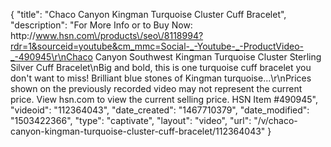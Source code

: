 {
    "title": "Chaco Canyon Kingman Turquoise Cluster Cuff Bracelet",
    "description": "For More Info or to Buy Now: http:\/\/www.hsn.com\/products\/seo\/8118994?rdr=1&sourceid=youtube&cm_mmc=Social-_-Youtube-_-ProductVideo-_-490945\r\nChaco Canyon Southwest Kingman Turquoise Cluster Sterling Silver Cuff Bracelet\nBig and bold, this is one turquoise cuff bracelet you don't want to miss! Brilliant blue stones of Kingman turquoise...\r\nPrices shown on the previously recorded video may not represent the current price.  View hsn.com to view the current selling price. HSN Item #490945",
    "videoid": "112364043",
    "date_created": "1467710379",
    "date_modified": "1503422366",
    "type": "captivate",
    "layout": "video",
    "url": "\/v\/chaco-canyon-kingman-turquoise-cluster-cuff-bracelet\/112364043"
}